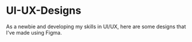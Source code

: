 # UI-UX-Designs
As a newbie and developing my skills in UI/UX, here are some designs that I've made using Figma.
